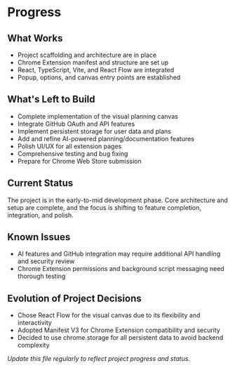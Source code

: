 # Progress

## What Works
- Project scaffolding and architecture are in place
- Chrome Extension manifest and structure are set up
- React, TypeScript, Vite, and React Flow are integrated
- Popup, options, and canvas entry points are established

## What's Left to Build
- Complete implementation of the visual planning canvas
- Integrate GitHub OAuth and API features
- Implement persistent storage for user data and plans
- Add and refine AI-powered planning/documentation features
- Polish UI/UX for all extension pages
- Comprehensive testing and bug fixing
- Prepare for Chrome Web Store submission

## Current Status
The project is in the early-to-mid development phase. Core architecture and setup are complete, and the focus is shifting to feature completion, integration, and polish.

## Known Issues
- AI features and GitHub integration may require additional API handling and security review
- Chrome Extension permissions and background script messaging need thorough testing

## Evolution of Project Decisions
- Chose React Flow for the visual canvas due to its flexibility and interactivity
- Adopted Manifest V3 for Chrome Extension compatibility and security
- Decided to use chrome.storage for all persistent data to avoid backend complexity

*Update this file regularly to reflect project progress and status.*
